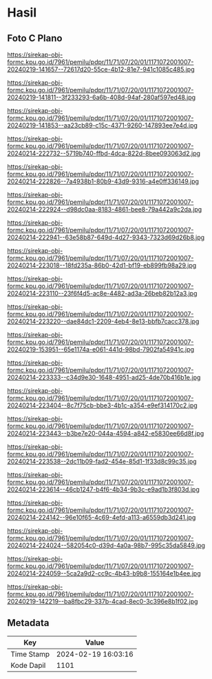 # Hasil

## Foto C Plano

https://sirekap-obj-formc.kpu.go.id/7961/pemilu/pdpr/11/71/07/20/01/1171072001007-20240219-141657--72617d20-55ce-4b12-81e7-941c1085c485.jpg

https://sirekap-obj-formc.kpu.go.id/7961/pemilu/pdpr/11/71/07/20/01/1171072001007-20240219-141811--3f233293-6a6b-408d-94af-280af597ed48.jpg

https://sirekap-obj-formc.kpu.go.id/7961/pemilu/pdpr/11/71/07/20/01/1171072001007-20240219-141853--aa23cb89-c15c-4371-9260-147893ee7e4d.jpg

https://sirekap-obj-formc.kpu.go.id/7961/pemilu/pdpr/11/71/07/20/01/1171072001007-20240214-222732--5719b740-ffbd-4dca-822d-8bee093063d2.jpg

https://sirekap-obj-formc.kpu.go.id/7961/pemilu/pdpr/11/71/07/20/01/1171072001007-20240214-222826--7a4938b1-80b9-43d9-9316-a4e0ff336149.jpg

https://sirekap-obj-formc.kpu.go.id/7961/pemilu/pdpr/11/71/07/20/01/1171072001007-20240214-222924--d98dc0aa-8183-4861-bee8-79a442a9c2da.jpg

https://sirekap-obj-formc.kpu.go.id/7961/pemilu/pdpr/11/71/07/20/01/1171072001007-20240214-222941--63e58b87-649d-4d27-9343-7323d69d26b8.jpg

https://sirekap-obj-formc.kpu.go.id/7961/pemilu/pdpr/11/71/07/20/01/1171072001007-20240214-223018--18fd235a-86b0-42d1-bf19-eb899fb98a29.jpg

https://sirekap-obj-formc.kpu.go.id/7961/pemilu/pdpr/11/71/07/20/01/1171072001007-20240214-223110--23f6f4d5-ac8e-4482-ad3a-26beb82b12a3.jpg

https://sirekap-obj-formc.kpu.go.id/7961/pemilu/pdpr/11/71/07/20/01/1171072001007-20240214-223220--dae84dc1-2209-4eb4-8e13-bbfb7cacc378.jpg

https://sirekap-obj-formc.kpu.go.id/7961/pemilu/pdpr/11/71/07/20/01/1171072001007-20240219-153951--65e1174a-e061-441d-98bd-7902fa54941c.jpg

https://sirekap-obj-formc.kpu.go.id/7961/pemilu/pdpr/11/71/07/20/01/1171072001007-20240214-223333--c34d9e30-1648-4951-ad25-4de70b416b1e.jpg

https://sirekap-obj-formc.kpu.go.id/7961/pemilu/pdpr/11/71/07/20/01/1171072001007-20240214-223404--8c7f75cb-bbe3-4b1c-a354-e9ef314170c2.jpg

https://sirekap-obj-formc.kpu.go.id/7961/pemilu/pdpr/11/71/07/20/01/1171072001007-20240214-223443--b3be7e20-044a-4594-a842-e5830ee66d8f.jpg

https://sirekap-obj-formc.kpu.go.id/7961/pemilu/pdpr/11/71/07/20/01/1171072001007-20240214-223538--2dc11b09-fad2-454e-85d1-1f33d8c99c35.jpg

https://sirekap-obj-formc.kpu.go.id/7961/pemilu/pdpr/11/71/07/20/01/1171072001007-20240214-223614--46cb1247-b4f6-4b34-9b3c-e9ad1b3f803d.jpg

https://sirekap-obj-formc.kpu.go.id/7961/pemilu/pdpr/11/71/07/20/01/1171072001007-20240214-224142--96e10f65-4c69-4efd-a113-a6559db3d241.jpg

https://sirekap-obj-formc.kpu.go.id/7961/pemilu/pdpr/11/71/07/20/01/1171072001007-20240214-224024--582054c0-d39d-4a0a-98b7-995c35da5849.jpg

https://sirekap-obj-formc.kpu.go.id/7961/pemilu/pdpr/11/71/07/20/01/1171072001007-20240214-224059--5ca2a9d2-cc9c-4b43-b9b8-155164e1b4ee.jpg

https://sirekap-obj-formc.kpu.go.id/7961/pemilu/pdpr/11/71/07/20/01/1171072001007-20240219-142219--ba8fbc29-337b-4cad-8ec0-3c396e8b1f02.jpg


## Metadata

| Key        | Value               |
| ---------- | ------------------- |
| Time Stamp | 2024-02-19 16:03:16 |
| Kode Dapil | 1101                |



